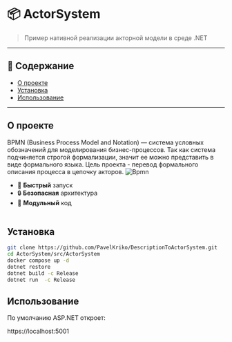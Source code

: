 # 📦 ActorSystem

> Пример нативной реализации акторной модели в среде .NET

---

## 📑 Содержание

- [О проекте](#о-проекте)
- [Установка](#установка)
- [Использование](#использование)
---

## О проекте

BPMN (Business Process Model and Notation) — система условных обозначений для моделирования бизнес-процессов. Так как система подчиняется строгой формализации, значит ее можно представить в виде формального языка. Цель проекта - перевод формального описания процесса в цепочку акторов.
![Bpmn](https://cdn.statically.io/gh/bpmn-io/bpmn.io/99d5ea0/src/assets/img/toolkit/bpmn-js.gif)

- 🚀 **Быстрый** запуск
- 🔒 **Безопасная** архитектура
- 🧩 **Модульный** код  
  <br>

## Установка

```bash
git clone https://github.com/PavelKriko/DescriptionToActorSystem.git
cd ActorSystem/src/ActorSystem
docker compose up -d
dotnet restore          
dotnet build -c Release 
dotnet run  -c Release  
```

## Использование

По умолчанию ASP.NET откроет:

https://localhost:5001


